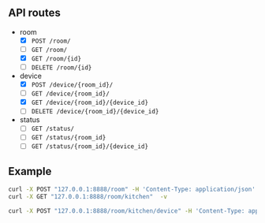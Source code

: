 ## API routes
- room
    - [x] `POST /room/`
    - [ ] `GET /room/`
    - [x] `GET /room/{id}`
    - [ ] `DELETE /room/{id}`
- device
    - [x] `POST /device/{room_id}/`
    - [ ] `GET /device/{room_id}/`
    - [x] `GET /device/{room_id}/{device_id}`
    - [ ] `DELETE /device/{room_id}/{device_id}`
- status
    - [ ] `GET /status/`
    - [ ] `GET /status/{room_id}`
    - [ ] `GET /status/{room_id}/{device_id}`

## Example
```bash
curl -X POST "127.0.0.1:8888/room" -H 'Content-Type: application/json' -d '{"name": "kitchen"}' -v
curl -X GET "127.0.0.1:8888/room/kitchen"  -v

curl -X POST "127.0.0.1:8888/room/kitchen/device" -H 'Content-Type: application/json' -d '{"name": "socket", "address": "127.0.0.1:9999", "device_type": "tcp_socket"}' -v
```